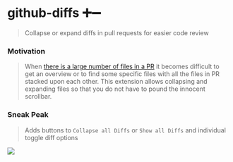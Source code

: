 # github-diffs ➕➖

> Collapse or expand diffs in pull requests for easier code review

### Motivation
> When [there is a large number of files in a PR](https://twitter.com/kamranahmedse/status/877154633264844801) it becomes difficult to get an overview or to find some specific files with all the files in PR stacked upon each other. This extension allows collapsing and expanding files so that you do not have to pound the innocent scrollbar.

### Sneak Peak

> Adds buttons to `Collapse all Diffs` or `Show all Diffs` and individual toggle diff options

![](http://i.imgur.com/JDjznPA.png)
